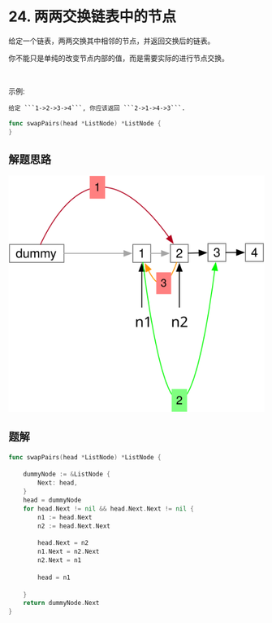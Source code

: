 # 24. 两两交换链表中的节点
给定一个链表，两两交换其中相邻的节点，并返回交换后的链表。  

你不能只是单纯的改变节点内部的值，而是需要实际的进行节点交换。  

 

示例:
```
给定 ```1->2->3->4```, 你应该返回 ```2->1->4->3```.
```


```go
func swapPairs(head *ListNode) *ListNode {
}
```

## 解题思路
![交换图](./linked.svg)

## 题解
```go
func swapPairs(head *ListNode) *ListNode {

    dummyNode := &ListNode {
        Next: head,
    }
    head = dummyNode
    for head.Next != nil && head.Next.Next != nil {
        n1 := head.Next
        n2 := head.Next.Next

        head.Next = n2
        n1.Next = n2.Next
        n2.Next = n1

        head = n1

    }
    return dummyNode.Next
}
```
